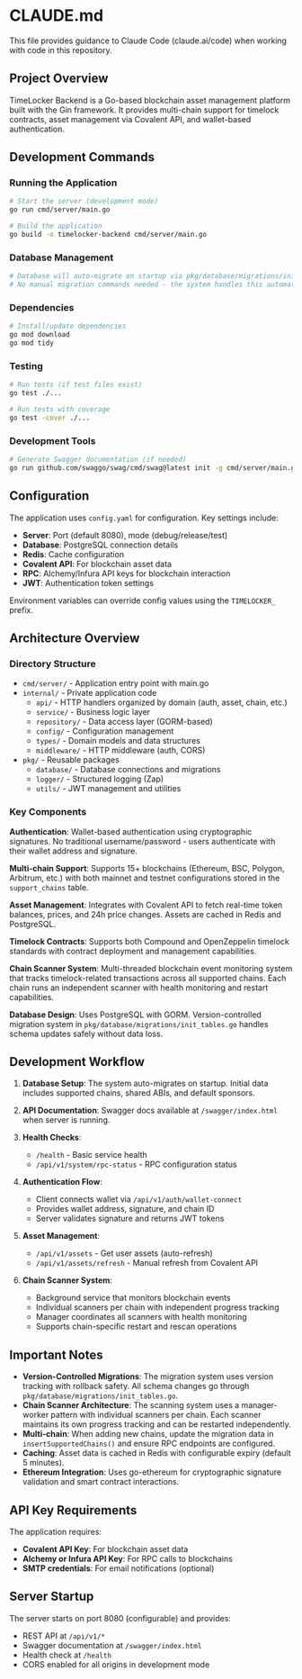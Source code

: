 # CLAUDE.md

This file provides guidance to Claude Code (claude.ai/code) when working with code in this repository.

## Project Overview

TimeLocker Backend is a Go-based blockchain asset management platform built with the Gin framework. It provides multi-chain support for timelock contracts, asset management via Covalent API, and wallet-based authentication.

## Development Commands

### Running the Application
```bash
# Start the server (development mode)
go run cmd/server/main.go

# Build the application
go build -o timelocker-backend cmd/server/main.go
```

### Database Management
```bash
# Database will auto-migrate on startup via pkg/database/migrations/init_tables.go
# No manual migration commands needed - the system handles this automatically
```

### Dependencies
```bash
# Install/update dependencies
go mod download
go mod tidy
```

### Testing
```bash
# Run tests (if test files exist)
go test ./...

# Run tests with coverage
go test -cover ./...
```

### Development Tools
```bash
# Generate Swagger documentation (if needed)
go run github.com/swaggo/swag/cmd/swag@latest init -g cmd/server/main.go
```

## Configuration

The application uses `config.yaml` for configuration. Key settings include:

- **Server**: Port (default 8080), mode (debug/release/test)
- **Database**: PostgreSQL connection details  
- **Redis**: Cache configuration
- **Covalent API**: For blockchain asset data
- **RPC**: Alchemy/Infura API keys for blockchain interaction
- **JWT**: Authentication token settings

Environment variables can override config values using the `TIMELOCKER_` prefix.

## Architecture Overview

### Directory Structure
- `cmd/server/` - Application entry point with main.go
- `internal/` - Private application code
  - `api/` - HTTP handlers organized by domain (auth, asset, chain, etc.)
  - `service/` - Business logic layer
  - `repository/` - Data access layer (GORM-based)
  - `config/` - Configuration management
  - `types/` - Domain models and data structures
  - `middleware/` - HTTP middleware (auth, CORS)
- `pkg/` - Reusable packages
  - `database/` - Database connections and migrations
  - `logger/` - Structured logging (Zap)
  - `utils/` - JWT management and utilities

### Key Components

**Authentication**: Wallet-based authentication using cryptographic signatures. No traditional username/password - users authenticate with their wallet address and signature.

**Multi-chain Support**: Supports 15+ blockchains (Ethereum, BSC, Polygon, Arbitrum, etc.) with both mainnet and testnet configurations stored in the `support_chains` table.

**Asset Management**: Integrates with Covalent API to fetch real-time token balances, prices, and 24h price changes. Assets are cached in Redis and PostgreSQL.

**Timelock Contracts**: Supports both Compound and OpenZeppelin timelock standards with contract deployment and management capabilities.

**Chain Scanner System**: Multi-threaded blockchain event monitoring system that tracks timelock-related transactions across all supported chains. Each chain runs an independent scanner with health monitoring and restart capabilities.

**Database Design**: Uses PostgreSQL with GORM. Version-controlled migration system in `pkg/database/migrations/init_tables.go` handles schema updates safely without data loss.

## Development Workflow

1. **Database Setup**: The system auto-migrates on startup. Initial data includes supported chains, shared ABIs, and default sponsors.

2. **API Documentation**: Swagger docs available at `/swagger/index.html` when server is running.

3. **Health Checks**: 
   - `/health` - Basic service health
   - `/api/v1/system/rpc-status` - RPC configuration status

4. **Authentication Flow**: 
   - Client connects wallet via `/api/v1/auth/wallet-connect`
   - Provides wallet address, signature, and chain ID
   - Server validates signature and returns JWT tokens

5. **Asset Management**:
   - `/api/v1/assets` - Get user assets (auto-refresh)
   - `/api/v1/assets/refresh` - Manual refresh from Covalent API

6. **Chain Scanner System**:
   - Background service that monitors blockchain events
   - Individual scanners per chain with independent progress tracking
   - Manager coordinates all scanners with health monitoring
   - Supports chain-specific restart and rescan operations

## Important Notes

- **Version-Controlled Migrations**: The migration system uses version tracking with rollback safety. All schema changes go through `pkg/database/migrations/init_tables.go`.
- **Chain Scanner Architecture**: The scanning system uses a manager-worker pattern with individual scanners per chain. Each scanner maintains its own progress tracking and can be restarted independently.
- **Multi-chain**: When adding new chains, update the migration data in `insertSupportedChains()` and ensure RPC endpoints are configured.
- **Caching**: Asset data is cached in Redis with configurable expiry (default 5 minutes).
- **Ethereum Integration**: Uses go-ethereum for cryptographic signature validation and smart contract interactions.

## API Key Requirements

The application requires:
- **Covalent API Key**: For blockchain asset data
- **Alchemy or Infura API Key**: For RPC calls to blockchains
- **SMTP credentials**: For email notifications (optional)

## Server Startup

The server starts on port 8080 (configurable) and provides:
- REST API at `/api/v1/*`
- Swagger documentation at `/swagger/index.html`
- Health check at `/health`
- CORS enabled for all origins in development mode